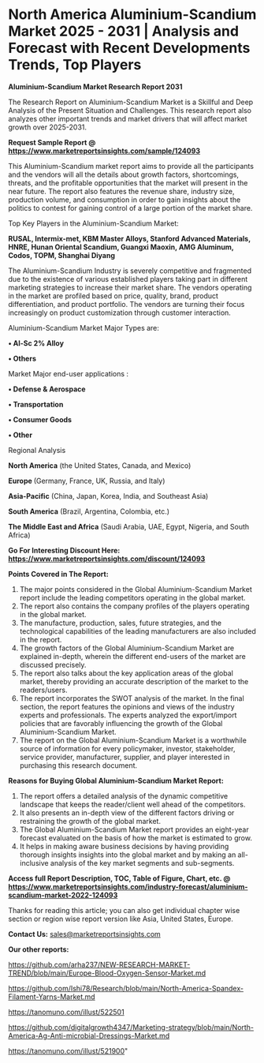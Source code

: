 # North America Aluminium-Scandium Market 2025 - 2031 | Analysis and Forecast with Recent Developments Trends, Top Players

<strong>Aluminium-Scandium Market Research Report 2031</strong>

The Research Report on Aluminium-Scandium Market is a Skillful and Deep Analysis of the Present Situation and Challenges. This research report also analyzes other important trends and market drivers that will affect market growth over 2025-2031.

<strong>Request Sample Report @ <a href=https://www.marketreportsinsights.com/sample/124093>https://www.marketreportsinsights.com/sample/124093</a></strong>

This Aluminium-Scandium market report aims to provide all the participants and the vendors will all the details about growth factors, shortcomings, threats, and the profitable opportunities that the market will present in the near future. The report also features the revenue share, industry size, production volume, and consumption in order to gain insights about the politics to contest for gaining control of a large portion of the market share.

Top Key Players in the Aluminium-Scandium Market:

<strong>RUSAL, Intermix-met, KBM Master Alloys, Stanford Advanced Materials, HNRE, Hunan Oriental Scandium, Guangxi Maoxin, AMG Aluminum, Codos, TOPM, Shanghai Diyang</strong>

The Aluminium-Scandium Industry is severely competitive and fragmented due to the existence of various established players taking part in different marketing strategies to increase their market share. The vendors operating in the market are profiled based on price, quality, brand, product differentiation, and product portfolio. The vendors are turning their focus increasingly on product customization through customer interaction.

Aluminium-Scandium Market Major Types are:

<strong>• Al-Sc 2% Alloy

• Others</strong>

Market Major end-user applications :

<strong>• Defense & Aerospace

• Transportation

• Consumer Goods

• Other</strong>

Regional Analysis

</u><strong><b>North America</b></strong> (the United States, Canada, and Mexico)

<strong><b>Europe </b></strong>(Germany, France, UK, Russia, and Italy)

<strong><b>Asia-Pacific</b></strong> (China, Japan, Korea, India, and Southeast Asia)

<strong><b>South America</b></strong> (Brazil, Argentina, Colombia, etc.)

<strong><b>The Middle East and Africa</b></strong> (Saudi Arabia, UAE, Egypt, Nigeria, and South Africa)

<strong>Go For Interesting Discount Here: <a href=https://www.marketreportsinsights.com/discount/124093>https://www.marketreportsinsights.com/discount/124093</a></strong>

<strong>Points Covered in The Report:</strong>
<ol>
  <li>The major points considered in the Global Aluminium-Scandium Market report include the leading competitors operating in the global market.</li>
  <li>The report also contains the company profiles of the players operating in the global market.</li>
  <li>The manufacture, production, sales, future strategies, and the technological capabilities of the leading manufacturers are also included in the report.</li>
  <li>The growth factors of the Global Aluminium-Scandium Market are explained in-depth, wherein the different end-users of the market are discussed precisely.</li>
  <li>The report also talks about the key application areas of the global market, thereby providing an accurate description of the market to the readers/users.</li>
  <li>The report incorporates the SWOT analysis of the market. In the final section, the report features the opinions and views of the industry experts and professionals. The experts analyzed the export/import policies that are favorably influencing the growth of the Global Aluminium-Scandium Market.</li>
  <li>The report on the Global Aluminium-Scandium Market is a worthwhile source of information for every policymaker, investor, stakeholder, service provider, manufacturer, supplier, and player interested in purchasing this research document.</li>
</ol>
<strong>Reasons for Buying Global Aluminium-Scandium Market Report:</strong>

<ol>
  <li>The report offers a detailed analysis of the dynamic competitive landscape that keeps the reader/client well ahead of the competitors.</li>
  <li>It also presents an in-depth view of the different factors driving or restraining the growth of the global market.</li>
  <li>The Global Aluminium-Scandium Market report provides an eight-year forecast evaluated on the basis of how the market is estimated to grow.</li>
  <li>It helps in making aware business decisions by having providing thorough insights insights into the global market and by making an all-inclusive analysis of the key market segments and sub-segments.</li>
</ol>
<strong>Access full Report Description, TOC, Table of Figure, Chart, etc. @ <a href=https://www.marketreportsinsights.com/industry-forecast/aluminium-scandium-market-2022-124093>https://www.marketreportsinsights.com/industry-forecast/aluminium-scandium-market-2022-124093</a></strong>


Thanks for reading this article; you can also get individual chapter wise section or region wise report version like Asia, United States, Europe.

<strong>Contact Us:</strong>
sales@marketreportsinsights.com

<strong>Our other reports:</strong>

<a href=https://github.com/arha237/NEW-RESEARCH-MARKET-TREND/blob/main/Europe-Blood-Oxygen-Sensor-Market.md>https://github.com/arha237/NEW-RESEARCH-MARKET-TREND/blob/main/Europe-Blood-Oxygen-Sensor-Market.md</a>

<a href=https://github.com/Ishi78/Research/blob/main/North-America-Spandex-Filament-Yarns-Market.md>https://github.com/Ishi78/Research/blob/main/North-America-Spandex-Filament-Yarns-Market.md</a>

<a href=https://tanomuno.com/illust/522501>https://tanomuno.com/illust/522501</a>

<a href=https://github.com/digitalgrowth4347/Marketing-strategy/blob/main/North-America-Ag-Anti-microbial-Dressings-Market.md>https://github.com/digitalgrowth4347/Marketing-strategy/blob/main/North-America-Ag-Anti-microbial-Dressings-Market.md</a>

<a href=https://tanomuno.com/illust/521900>https://tanomuno.com/illust/521900</a>"
